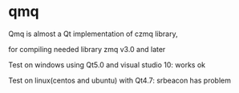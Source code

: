# qmq
Qmq is almost a Qt implementation of czmq library,

for compiling needed library zmq v3.0 and later

Test on windows using Qt5.0 and visual studio 10: works ok

Test on linux(centos and ubuntu) with Qt4.7: srbeacon has problem
